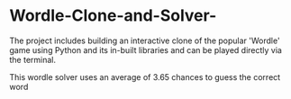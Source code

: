# Wordle-Clone-and-Solver-

The project includes building an interactive clone of the popular 'Wordle' game using Python and its in-built libraries and  can be played directly via the terminal.

This wordle solver uses an average of 3.65 chances to guess the correct word
